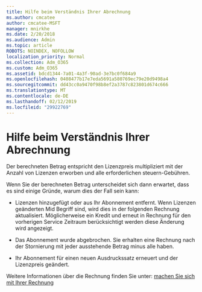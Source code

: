 ```yaml
---
title: Hilfe beim Verständnis Ihrer Abrechnung
ms.author: cmcatee
author: cmcatee-MSFT
manager: mnirkhe
ms.date: 2/20/2018
ms.audience: Admin
ms.topic: article
ROBOTS: NOINDEX, NOFOLLOW
localization_priority: Normal
ms.collection: Adm_O365
ms.custom: Adm_O365
ms.assetid: bdcd1344-7a01-4a3f-90ad-3e7bc0f684a9
ms.openlocfilehash: 0408477b17e7eda5691a580769ec79e20d9498a4
ms.sourcegitcommit: dd43cc0a9470f98b8ef2a3787c823801d674c666
ms.translationtype: MT
ms.contentlocale: de-DE
ms.lasthandoff: 02/12/2019
ms.locfileid: "29922769"
---
```

# <a name="help-understanding-your-bill"></a>Hilfe beim Verständnis Ihrer Abrechnung

Der berechneten Betrag entspricht den Lizenzpreis multipliziert mit der Anzahl von Lizenzen erworben und alle erforderlichen steuern-Gebühren.
  
Wenn Sie der berechneten Betrag unterscheidet sich dann erwartet, dass es sind einige Gründe, warum dies der Fall sein kann:
  
- Lizenzen hinzugefügt oder aus Ihr Abonnement entfernt. Wenn Lizenzen geänderten Mid Begriff sind, wird dies in der folgenden Rechnung aktualisiert. Möglicherweise ein Kredit und erneut in Rechnung für den vorherigen Service Zeitraum berücksichtigt werden diese Änderung wird angezeigt.
    
- Das Abonnement wurde abgebrochen. Sie erhalten eine Rechnung nach der Stornierung mit jeder ausstehende Betrag minus alle haben.
    
- Ihr Abonnement für einen neuen Ausdruckssatz erneuert und der Lizenzpreis geändert.
    
Weitere Informationen über die Rechnung finden Sie unter: [machen Sie sich mit Ihrer Rechnung](https://support.office.com/article/0724b428-fb59-4962-8c37-6674166d7507)
  

